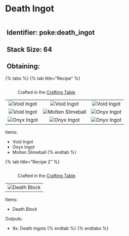 # Death Ingot



<figure><img src="https://github.com/user-attachments/assets/f4818c7c-f8c9-4218-b546-70a6a439e4cb" alt=""><figcaption></figcaption></figure>

## <img src="https://minecraft.wiki/images/Name_Tag_JE2_BE2.png?cbdc1" alt="" data-size="line"> Identifier: poke:death\_ingot <a href="#identifier" id="identifier"></a>

## <img src="https://minecraft.wiki/images/Light_Gray_Bundle_JE1_BE1.png?b552e" alt="" data-size="line"> Stack Size: 64

## <img src="https://minecraft.wiki/images/thumb/Crafting_Table_JE4_BE3.png/150px-Crafting_Table_JE4_BE3.png?5767f" alt="" data-size="line"> Obtaining:

{% tabs %}
{% tab title="Recipe" %}
<figure><img src="https://minecraft.wiki/images/thumb/Crafting_Table_JE4_BE3.png/150px-Crafting_Table_JE4_BE3.png?5767f" alt=""><figcaption><p>Crafted in the <a href="https://minecraft.wiki/w/Crafting_Table">Crafting Table</a></p></figcaption></figure>

|                                                                                                |                                                                                                      |                                                                                                |
| :--------------------------------------------------------------------------------------------: | :--------------------------------------------------------------------------------------------------: | :--------------------------------------------------------------------------------------------: |
| ![Void Ingot](https://github.com/user-attachments/assets/790448a7-113f-413d-a389-128319f007a7) |    ![Void Ingot](https://github.com/user-attachments/assets/790448a7-113f-413d-a389-128319f007a7)    | ![Void Ingot](https://github.com/user-attachments/assets/790448a7-113f-413d-a389-128319f007a7) |
| ![Void Ingot](https://github.com/user-attachments/assets/790448a7-113f-413d-a389-128319f007a7) | ![Molten Slimeball](https://github.com/user-attachments/assets/e13f83a8-b0d5-47ed-bd3d-9623c9a5fab5) | ![Onyx Ingot](https://github.com/user-attachments/assets/637c75db-659f-4e80-b8a0-1454c23727b6) |
| ![Onyx Ingot](https://github.com/user-attachments/assets/637c75db-659f-4e80-b8a0-1454c23727b6) |    ![Onyx Ingot](https://github.com/user-attachments/assets/637c75db-659f-4e80-b8a0-1454c23727b6)    | ![Onyx Ingot](https://github.com/user-attachments/assets/637c75db-659f-4e80-b8a0-1454c23727b6) |

Items:

* Void Ingot
* Onyx Ingot
* Molten Slimeball
{% endtab %}

{% tab title="Recipe 2" %}


<figure><img src="https://minecraft.wiki/images/thumb/Crafting_Table_JE4_BE3.png/150px-Crafting_Table_JE4_BE3.png?5767f" alt=""><figcaption><p>Crafted in the <a href="https://minecraft.wiki/w/Crafting_Table">Crafting Table</a>.</p></figcaption></figure>

|                                                                                                 |
| :---------------------------------------------------------------------------------------------: |
| ![Death Block](https://github.com/user-attachments/assets/af642063-35e7-4d6f-946b-81bc19c7dd98) |

Items:

* Death Block

Outputs:

* 9x: Death Ingots
{% endtab %}
{% endtabs %}

